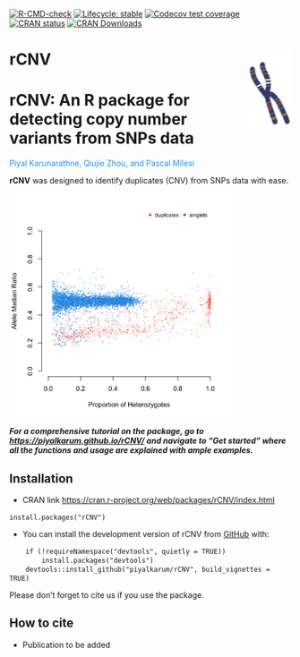 <!-- badges: start -->

[![R-CMD-check](https://github.com/piyalkarum/rCNV/workflows/R-CMD-check/badge.svg)](https://github.com/piyalkarum/rCNV/actions)
[![Lifecycle:
stable](https://img.shields.io/badge/lifecycle-stable-brightgreen.svg)](https://lifecycle.r-lib.org/articles/stages.html#stable)
[![Codecov test
coverage](https://codecov.io/gh/piyalkarum/rCNV/branch/master/graph/badge.svg)](https://app.codecov.io/gh/piyalkarum/rCNV?branch=master)
[![CRAN
status](https://www.r-pkg.org/badges/version/rCNV)](https://CRAN.R-project.org/package=rCNV)
[![CRAN
Downloads](https://cranlogs.r-pkg.org/badges/rCNV)](https://cran.r-project.org/package=rCNV)
<!-- badges: end -->

# rCNV <img src='man/figures/logo.png' align='right' height='139' />

# rCNV: An R package for detecting copy number variants from SNPs data

<span style="color: dodgerblue;">Piyal Karunarathne, Qiujie Zhou, and
Pascal Milesi</span>

**rCNV** was designed to identify duplicates (CNV) from SNPs data with
ease.

<img src="vignettes/dupPlot.png" width="400" />

***For a comprehensive tutorial on the package, go to
<https://piyalkarum.github.io/rCNV/> and navigate to “Get started” where
all the functions and usage are explained with ample examples.***

## Installation

-   CRAN link <https://cran.r-project.org/web/packages/rCNV/index.html>

<!-- -->

    install.packages("rCNV")

-   You can install the development version of rCNV from
    [GitHub](https://github.com/) with:

<!-- -->

        if (!requireNamespace("devtools", quietly = TRUE)) 
            install.packages("devtools") 
        devtools::install_github("piyalkarum/rCNV", build_vignettes = TRUE)

Please don’t forget to cite us if you use the package.

## How to cite

-   Publication to be added
